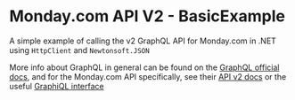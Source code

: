 # Monday.com API V2 - BasicExample
A simple example of calling the v2 GraphQL API for Monday.com in .NET using <code>HttpClient</code> and <code>Newtonsoft.JSON</code> 

More info about GraphQL in general can be found on the <a href="https://graphql.org/learn/">GraphQL official docs</a>, and for the Monday.com API specifically, see their <a href="https://monday.com/developers/v2">API v2 docs</a> or the useful <a href="https://monday.com/developers/v2/try-it-yourself">GraphiQL interface</a>
